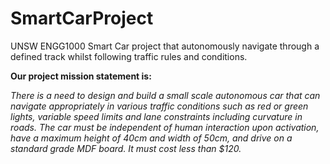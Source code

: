 # SmartCarProject
UNSW ENGG1000 Smart Car project that autonomously navigate through a defined track whilst following traffic rules and conditions.

__Our project mission statement is:__

_There is a need to design and build a small scale autonomous car that can navigate appropriately in various
traffic conditions such as red or green lights, variable speed limits and lane constraints including curvature in
roads. The car must be independent of human interaction upon activation, have a maximum height of 40cm
and width of 50cm, and drive on a standard grade MDF board. It must cost less than $120._
